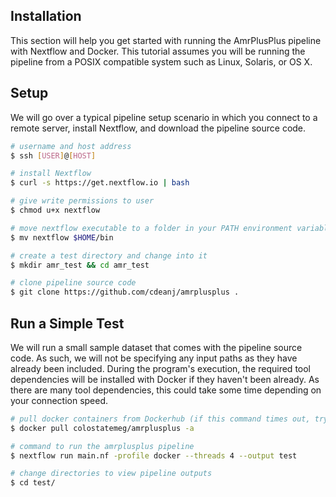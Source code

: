 Installation
------------

This section will help you get started with running the AmrPlusPlus pipeline with Nextflow and Docker. This tutorial assumes you will be running the pipeline from a POSIX compatible system such as Linux, Solaris, or OS X.

Setup
-----

We will go over a typical pipeline setup scenario in which you connect to a remote server, install Nextflow, and download the pipeline source code.

```bash
# username and host address
$ ssh [USER]@[HOST]

# install Nextflow
$ curl -s https://get.nextflow.io | bash

# give write permissions to user
$ chmod u+x nextflow

# move nextflow executable to a folder in your PATH environment variable
$ mv nextflow $HOME/bin

# create a test directory and change into it
$ mkdir amr_test && cd amr_test

# clone pipeline source code
$ git clone https://github.com/cdeanj/amrplusplus .
```

Run a Simple Test
-----------------

We will run a small sample dataset that comes with the pipeline source code. As such, we will not be specifying any input paths as they have already been included. During the program's execution, the required tool dependencies will be installed with Docker if they haven't been already. As there are many tool dependencies, this could take some time depending on your connection speed.

```bash
# pull docker containers from Dockerhub (if this command times out, try running it once more)
$ docker pull colostatemeg/amrplusplus -a

# command to run the amrplusplus pipeline
$ nextflow run main.nf -profile docker --threads 4 --output test

# change directories to view pipeline outputs
$ cd test/
```


